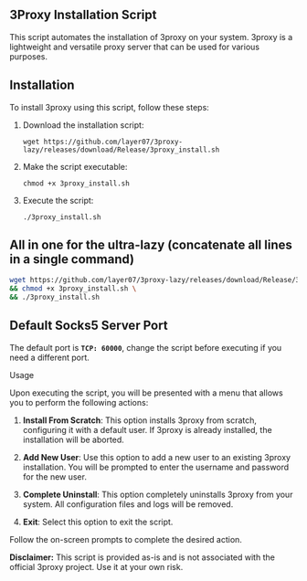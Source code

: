  ## 3Proxy Installation Script

 This script automates the installation of 3proxy on your system. 3proxy is a lightweight and versatile proxy server that can be used for various purposes.

 ## Installation

 To install 3proxy using this script, follow these steps:

 1. Download the installation script:

    ```
    wget https://github.com/layer07/3proxy-lazy/releases/download/Release/3proxy_install.sh
    ```

 2. Make the script executable:

    ```
    chmod +x 3proxy_install.sh
    ```

 3. Execute the script:

    ```
    ./3proxy_install.sh
    ```


## All in one for the ultra-lazy (concatenate all lines in a single command)
```bash
wget https://github.com/layer07/3proxy-lazy/releases/download/Release/3proxy_install.sh \
&& chmod +x 3proxy_install.sh \
&& ./3proxy_install.sh
```
## Default Socks5 Server Port
The default port is **`TCP: 60000`**, change the script before executing if you need a different port. 

 Usage

 Upon executing the script, you will be presented with a menu that allows you to perform the following actions:

 1. **Install From Scratch**: This option installs 3proxy from scratch, configuring it with a default user. If 3proxy is already installed, the installation will be aborted.

 2. **Add New User**: Use this option to add a new user to an existing 3proxy installation. You will be prompted to enter the username and password for the new user.

 3. **Complete Uninstall**: This option completely uninstalls 3proxy from your system. All configuration files and logs will be removed.

 4. **Exit**: Select this option to exit the script.

 Follow the on-screen prompts to complete the desired action. 

 **Disclaimer:** This script is provided as-is and is not associated with the official 3proxy project. Use it at your own risk.
